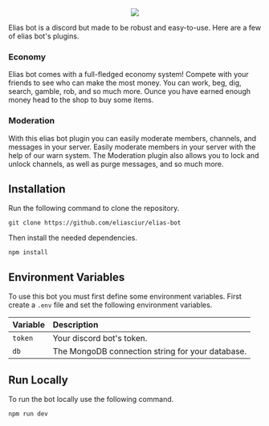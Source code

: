<div align="center">
  <img src="https://i.imgur.com/xrLW6HE.png"/>
</div>

Elias bot is a discord but made to be robust and easy-to-use. Here are a few of elias bot's plugins.

###  Economy

Elias bot comes with a full-fledged economy system! Compete with your friends to see who can make the most money. You can work, beg, dig, search, gamble, rob, and so much more. Ounce you have earned enough money head to the shop to buy some items.

### Moderation

With this elias bot plugin you can easily moderate members, channels, and messages in your server. Easily moderate members in your server with the help of our warn system. The Moderation plugin also allows you to lock and unlock channels, as well as purge messages, and so much more.

## Installation

Run the following command to clone the repository.

```shell
git clone https://github.com/eliasciur/elias-bot
```

Then install the needed dependencies.

```shell
npm install
```
## Environment Variables

To use this bot you must first define some environment variables. First create a `.env` file and set the following environment variables.

|Variable| Description                                                     |
|:-------| :---------------------------------------------------------------|
|`token` | Your discord bot's token.                                       |
|`db`    | The MongoDB connection string for your database.                |

## Run Locally

To run the bot locally use the following command.

```
npm run dev
```